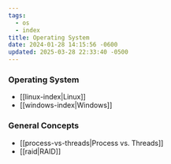 ```yaml
---
tags:
  - os
  - index
title: Operating System
date: 2024-01-28 14:15:56 -0600
updated: 2025-03-28 22:33:40 -0500
---
```


### Operating System
* [[linux-index|Linux]]
* [[windows-index|Windows]]

### General Concepts
- [[process-vs-threads|Process vs. Threads]]
- [[raid|RAID]]
